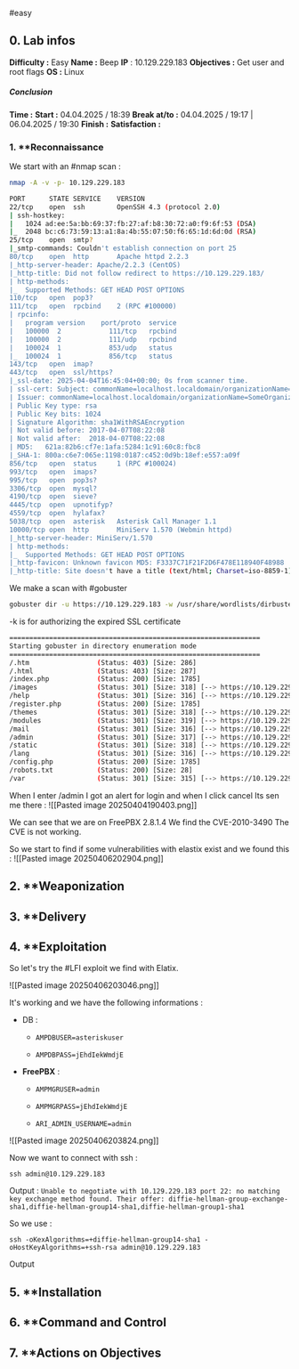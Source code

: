 #easy

## 0. **Lab infos**

**Difficulty :** Easy
**Name :** Beep
**IP** : 10.129.229.183
**Objectives :** Get user and root flags
**OS :** Linux

##### **Conclusion**
**Time :** 
	**Start :** 04.04.2025 / 18:39
	**Break at/to :** 04.04.2025 / 19:17 | 06.04.2025 / 19:30
	**Finish :** 
**Satisfaction :**  
### 1. **Reconnaissance

We start with an #nmap scan :

```BASH
nmap -A -v -p- 10.129.229.183

PORT      STATE SERVICE    VERSION
22/tcp    open  ssh        OpenSSH 4.3 (protocol 2.0)
| ssh-hostkey: 
|   1024 ad:ee:5a:bb:69:37:fb:27:af:b8:30:72:a0:f9:6f:53 (DSA)
|_  2048 bc:c6:73:59:13:a1:8a:4b:55:07:50:f6:65:1d:6d:0d (RSA)
25/tcp    open  smtp?
|_smtp-commands: Couldn't establish connection on port 25
80/tcp    open  http       Apache httpd 2.2.3
|_http-server-header: Apache/2.2.3 (CentOS)
|_http-title: Did not follow redirect to https://10.129.229.183/
| http-methods: 
|_  Supported Methods: GET HEAD POST OPTIONS
110/tcp   open  pop3?
111/tcp   open  rpcbind    2 (RPC #100000)
| rpcinfo: 
|   program version    port/proto  service
|   100000  2            111/tcp   rpcbind
|   100000  2            111/udp   rpcbind
|   100024  1            853/udp   status
|_  100024  1            856/tcp   status
143/tcp   open  imap?
443/tcp   open  ssl/https?
|_ssl-date: 2025-04-04T16:45:04+00:00; 0s from scanner time.
| ssl-cert: Subject: commonName=localhost.localdomain/organizationName=SomeOrganization/stateOrProvinceName=SomeState/countryName=--
| Issuer: commonName=localhost.localdomain/organizationName=SomeOrganization/stateOrProvinceName=SomeState/countryName=--
| Public Key type: rsa
| Public Key bits: 1024
| Signature Algorithm: sha1WithRSAEncryption
| Not valid before: 2017-04-07T08:22:08
| Not valid after:  2018-04-07T08:22:08
| MD5:   621a:82b6:cf7e:1afa:5284:1c91:60c8:fbc8
|_SHA-1: 800a:c6e7:065e:1198:0187:c452:0d9b:18ef:e557:a09f
856/tcp   open  status     1 (RPC #100024)
993/tcp   open  imaps?
995/tcp   open  pop3s?
3306/tcp  open  mysql?
4190/tcp  open  sieve?
4445/tcp  open  upnotifyp?
4559/tcp  open  hylafax?
5038/tcp  open  asterisk   Asterisk Call Manager 1.1
10000/tcp open  http       MiniServ 1.570 (Webmin httpd)
|_http-server-header: MiniServ/1.570
| http-methods: 
|_  Supported Methods: GET HEAD POST OPTIONS
|_http-favicon: Unknown favicon MD5: F3337C71F21F2D6F478E118940F48988
|_http-title: Site doesn't have a title (text/html; Charset=iso-8859-1).
```


We make a scan with #gobuster 

```BASH
gobuster dir -u https://10.129.229.183 -w /usr/share/wordlists/dirbuster/directory-list-2.3-medium.txt -x php,html,htm,js,txt,log,config,logs,conf,py,db -k
```
-k is for authorizing the expired SSL certificate

```BASH
===============================================================
Starting gobuster in directory enumeration mode
===============================================================
/.htm                 (Status: 403) [Size: 286]
/.html                (Status: 403) [Size: 287]
/index.php            (Status: 200) [Size: 1785]
/images               (Status: 301) [Size: 318] [--> https://10.129.229.183/images/]
/help                 (Status: 301) [Size: 316] [--> https://10.129.229.183/help/]
/register.php         (Status: 200) [Size: 1785]
/themes               (Status: 301) [Size: 318] [--> https://10.129.229.183/themes/]
/modules              (Status: 301) [Size: 319] [--> https://10.129.229.183/modules/]
/mail                 (Status: 301) [Size: 316] [--> https://10.129.229.183/mail/]
/admin                (Status: 301) [Size: 317] [--> https://10.129.229.183/admin/]
/static               (Status: 301) [Size: 318] [--> https://10.129.229.183/static/]
/lang                 (Status: 301) [Size: 316] [--> https://10.129.229.183/lang/]
/config.php           (Status: 200) [Size: 1785]
/robots.txt           (Status: 200) [Size: 28]
/var                  (Status: 301) [Size: 315] [--> https://10.129.229.183/var/]
```

When I enter /admin I got an alert for login and when I click cancel Its sen me there :
![[Pasted image 20250404190403.png]]

We can see that we are on FreePBX 2.8.1.4
We find the CVE-2010-3490
The CVE is not working.

So we start to find if some vulnerabilities with elastix exist and we found this :
![[Pasted image 20250406202904.png]]


## 2. **Weaponization

## 3. **Delivery

## 4. **Exploitation

So let's try the #LFI exploit we find with Elatix.

![[Pasted image 20250406203046.png]]

It's working and we have the following informations :

-  DB :
    
    - `AMPDBUSER=asteriskuser`
        
    - `AMPDBPASS=jEhdIekWmdjE`
        
-  **FreePBX** :
    
    - `AMPMGRUSER=admin`
        
    - `AMPMGRPASS=jEhdIekWmdjE`
        
    - `ARI_ADMIN_USERNAME=admin`

![[Pasted image 20250406203824.png]]

Now we want to connect with ssh :

`ssh admin@10.129.229.183`

Output : `Unable to negotiate with 10.129.229.183 port 22: no matching key exchange method found. Their offer: diffie-hellman-group-exchange-sha1,diffie-hellman-group14-sha1,diffie-hellman-group1-sha1`


So we use :

`ssh -oKexAlgorithms=+diffie-hellman-group14-sha1 -oHostKeyAlgorithms=+ssh-rsa admin@10.129.229.183`

Output

## 5. **Installation

## 6. **Command and Control

## 7. **Actions on Objectives

